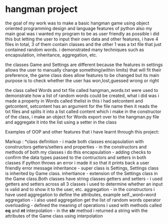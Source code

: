 # hangman project
the goal of my work was to make a basic hangman game using object oriented programming design and language features of python also
my main goal was i wanted my program to be as user friendly as possible i did this but letting the user to input their own data
and other features, i have 4 files in total, 3 of them contain classes and the other 1 was a txt file that just contained random 
words. i demonstrated many techniques such as encapsulation, inheritance, aggregation, etc.

the classes Game and Settings are different because the features in settings allows the user to manually change something(within 
limits) that will fit their preference, the game class does allow features to be changed but its main purpose is to check whether
the user has won,lost,guessed wrong or right

the class called Words and txt file called hangman_words.txt were used to demonstrate how a list of random words could be 
created, what i did was i made a property in Words called thelist in this i had setcontent and getcontent, setcontent 
has an argument for the file name then it reads the txt files and splits it into a list called content which i make in the 
constructor of the class, i make an object for Words export over to the hangman.py file and aggregate it into the list using
a setter in the class

Examples of OOP and other features that i have learnt through this project:

Markup : *class definition - i made both classes
encapsulation with constructors getters/setters and properties - in the constructors and methods of both my classes i do this
encapsulation - adding checks to confirm the data types passed to the contructors and setters in both classes if python throws
                an error i made it so that it prints back a user friendly error message
inheritance - super class is Settings, Settings class is inherited by Game class.
inhertiance - extension of the Settings class in the Game class.Both classes have string classes
getters and setters - i used getters and setters across all 3 classes i used to determine whether an input is valid and to show
                    it to the user, etc.
aggregation -  in the constructors i have used aggregation to define the attributes, example self._word=word
aggregation - i also used aggregation get the list of random words
operator overloading - defined the meaning of operations i used with methods called __eq__ and __nt__
interpolation - in the __str__ method i returned a string with the attributes of the Game class using interpolation


